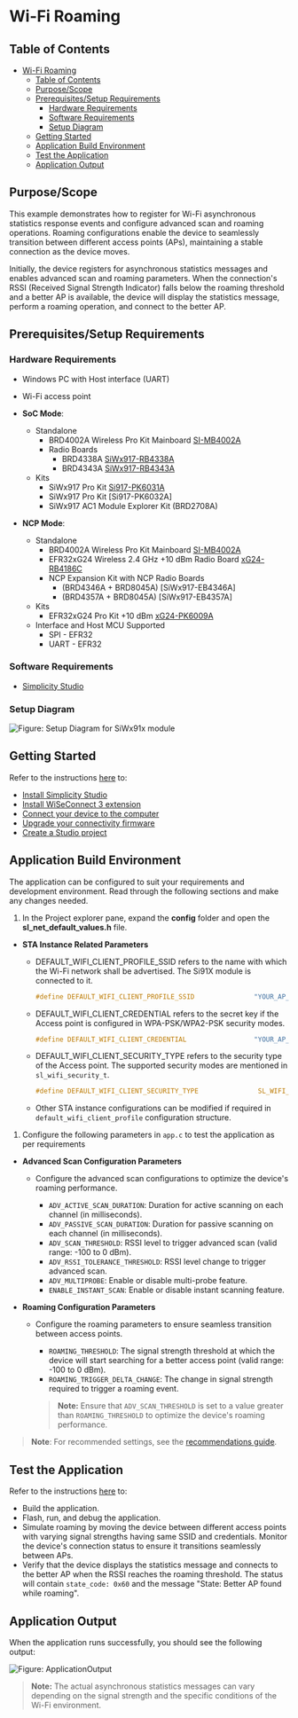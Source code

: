 # Wi-Fi Roaming

## Table of Contents

- [Wi-Fi Roaming](#wi-fi-roaming)
  - [Table of Contents](#table-of-contents)
  - [Purpose/Scope](#purposescope)
  - [Prerequisites/Setup Requirements](#prerequisitessetup-requirements)
    - [Hardware Requirements](#hardware-requirements)
    - [Software Requirements](#software-requirements)
    - [Setup Diagram](#setup-diagram)
  - [Getting Started](#getting-started)
  - [Application Build Environment](#application-build-environment)
  - [Test the Application](#test-the-application)
  - [Application Output](#application-output)

## Purpose/Scope

This example demonstrates how to register for Wi-Fi asynchronous statistics response events and configure advanced scan and roaming operations. Roaming configurations enable the device to seamlessly transition between different access points (APs), maintaining a stable connection as the device moves.

Initially, the device registers for asynchronous statistics messages and enables advanced scan and roaming parameters. When the connection's RSSI (Received Signal Strength Indicator) falls below the roaming threshold and a better AP is available, the device will display the statistics message, perform a roaming operation, and connect to the better AP.

## Prerequisites/Setup Requirements

### Hardware Requirements

- Windows PC with Host interface (UART)
- Wi-Fi access point
- **SoC Mode**:
  - Standalone
    - BRD4002A Wireless Pro Kit Mainboard [SI-MB4002A](https://www.silabs.com/development-tools/wireless/wireless-pro-kit-mainboard?tab=overview)
    - Radio Boards 
  	  - BRD4338A [SiWx917-RB4338A](https://www.silabs.com/development-tools/wireless/wi-fi/siwx917-rb4338a-wifi-6-bluetooth-le-soc-radio-board?tab=overview)
  	  - BRD4343A [SiWx917-RB4343A](https://www.silabs.com/development-tools/wireless/wi-fi/siw917y-rb4343a-wi-fi-6-bluetooth-le-8mb-flash-radio-board-for-module?tab=overview)
  - Kits
  	- SiWx917 Pro Kit [Si917-PK6031A](https://www.silabs.com/development-tools/wireless/wi-fi/siwx917-pro-kit?tab=overview)
  	- SiWx917 Pro Kit [Si917-PK6032A]
    - SiWx917 AC1 Module Explorer Kit (BRD2708A)
  	
- **NCP Mode**:
  - Standalone
    - BRD4002A Wireless Pro Kit Mainboard [SI-MB4002A](https://www.silabs.com/development-tools/wireless/wireless-pro-kit-mainboard?tab=overview)
    - EFR32xG24 Wireless 2.4 GHz +10 dBm Radio Board [xG24-RB4186C](https://www.silabs.com/development-tools/wireless/xg24-rb4186c-efr32xg24-wireless-gecko-radio-board?tab=overview)
    - NCP Expansion Kit with NCP Radio Boards
      - (BRD4346A + BRD8045A) [SiWx917-EB4346A]
      - (BRD4357A + BRD8045A) [SiWx917-EB4357A]
  - Kits
  	- EFR32xG24 Pro Kit +10 dBm [xG24-PK6009A](https://www.silabs.com/development-tools/wireless/efr32xg24-pro-kit-10-dbm?tab=overview)
  - Interface and Host MCU Supported
    - SPI - EFR32
    - UART - EFR32

### Software Requirements

- [Simplicity Studio](https://www.silabs.com/developers/simplicity-studio)

### Setup Diagram

![Figure: Setup Diagram for SiWx91x module](resources/readme/setup.png)

## Getting Started

Refer to the instructions [here](https://docs.silabs.com/wiseconnect/latest/wiseconnect-getting-started/) to:

- [Install Simplicity Studio](https://docs.silabs.com/wiseconnect/latest/wiseconnect-developers-guide-developing-for-silabs-hosts/#install-simplicity-studio)
- [Install WiSeConnect 3 extension](https://docs.silabs.com/wiseconnect/latest/wiseconnect-developers-guide-developing-for-silabs-hosts/#install-the-wi-se-connect-3-extension)
- [Connect your device to the computer](https://docs.silabs.com/wiseconnect/latest/wiseconnect-developers-guide-developing-for-silabs-hosts/#connect-si-wx91x-to-computer)
- [Upgrade your connectivity firmware ](https://docs.silabs.com/wiseconnect/latest/wiseconnect-developers-guide-developing-for-silabs-hosts/#update-si-wx91x-connectivity-firmware)
- [Create a Studio project ](https://docs.silabs.com/wiseconnect/latest/wiseconnect-developers-guide-developing-for-silabs-hosts/#create-a-project)

## Application Build Environment

The application can be configured to suit your requirements and development environment. Read through the following sections and make any changes needed.

1. In the Project explorer pane, expand the **config** folder and open the **sl_net_default_values.h** file.
- **STA Instance Related Parameters**

  - DEFAULT_WIFI_CLIENT_PROFILE_SSID refers to the name with which the Wi-Fi network shall be advertised. The Si91X module is connected to it.

    ```c
    #define DEFAULT_WIFI_CLIENT_PROFILE_SSID               "YOUR_AP_SSID"      
    ```

  - DEFAULT_WIFI_CLIENT_CREDENTIAL refers to the secret key if the Access point is configured in WPA-PSK/WPA2-PSK security modes.

    ```c
    #define DEFAULT_WIFI_CLIENT_CREDENTIAL                 "YOUR_AP_PASSPHRASE" 
    ```

  - DEFAULT_WIFI_CLIENT_SECURITY_TYPE refers to the security type of the Access point. The supported security modes are mentioned in `sl_wifi_security_t`.

    ```c
    #define DEFAULT_WIFI_CLIENT_SECURITY_TYPE               SL_WIFI_WPA2 
    ```

  - Other STA instance configurations can be modified if required in `default_wifi_client_profile` configuration structure.

1. Configure the following parameters in ``app.c`` to test the application as per requirements
- **Advanced Scan Configuration Parameters**

  - Configure the advanced scan configurations to optimize the device's roaming performance.

    - `ADV_ACTIVE_SCAN_DURATION`: Duration for active scanning on each channel (in milliseconds).
    - `ADV_PASSIVE_SCAN_DURATION`: Duration for passive scanning on each channel (in milliseconds).
    - `ADV_SCAN_THRESHOLD`: RSSI level to trigger advanced scan (valid range: -100 to 0 dBm).
    - `ADV_RSSI_TOLERANCE_THRESHOLD`: RSSI level change to trigger advanced scan.
    - `ADV_MULTIPROBE`: Enable or disable multi-probe feature.
    - `ENABLE_INSTANT_SCAN`: Enable or disable instant scanning feature.

- **Roaming Configuration Parameters**

  - Configure the roaming parameters to ensure seamless transition between access points.

    - `ROAMING_THRESHOLD`: The signal strength threshold at which the device will start searching for a better access point (valid range: -100 to 0 dBm).
    - `ROAMING_TRIGGER_DELTA_CHANGE`: The change in signal strength required to trigger a roaming event.

    > **Note:** Ensure that `ADV_SCAN_THRESHOLD` is set to a value greater than `ROAMING_THRESHOLD` to optimize the device's roaming performance.

> **Note**: For recommended settings, see the [recommendations guide](https://docs.silabs.com/wiseconnect/latest/wiseconnect-developers-guide-prog-recommended-settings/).

## Test the Application

Refer to the instructions [here](https://docs.silabs.com/wiseconnect/latest/wiseconnect-getting-started/) to:

- Build the application.
- Flash, run, and debug the application.
- Simulate roaming by moving the device between different access points with varying signal strengths having same SSID and credentials. Monitor the device's connection status to ensure it transitions seamlessly between APs.
- Verify that the device displays the statistics message and connects to the better AP when the RSSI reaches the roaming threshold. The status will contain `state_code: 0x60` and the message "State: Better AP found while roaming".

## Application Output

When the application runs successfully, you should see the following output:

![Figure: ApplicationOutput](resources/readme/output.png)

> **Note:** The actual asynchronous statistics messages can vary depending on the signal strength and the specific conditions of the Wi-Fi environment.
